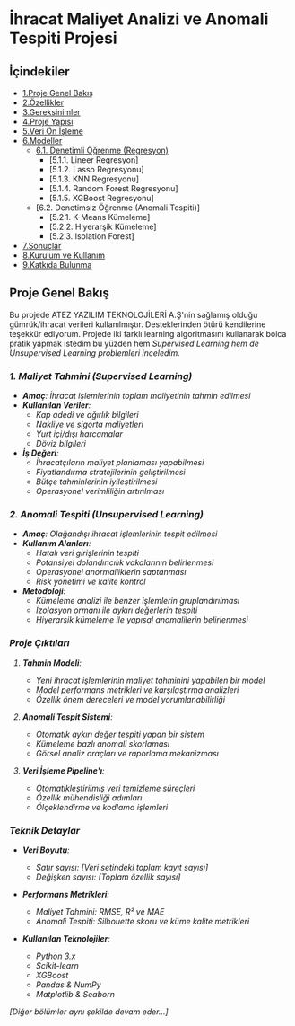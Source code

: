 # İhracat Maliyet Analizi ve Anomali Tespiti Projesi

## İçindekiler
- [1.Proje Genel Bakış](#proje-genel-bakış)
- [2.Özellikler](#özellikler)
- [3.Gereksinimler](#gereksinimler)
- [4.Proje Yapısı](#proje-yapısı)
- [5.Veri Ön İşleme](#veri-ön-işleme)
- [6.Modeller](#modeller)
    - [6.1. Denetimli Öğrenme (Regresyon)](#Denetimli-Öğrenme)
        - [5.1.1. Lineer Regresyon]
        - [5.1.2. Lasso Regresyonu]
        - [5.1.3. KNN Regresyonu]
        - [5.1.4. Random Forest Regresyonu]
        - [5.1.5. XGBoost Regresyonu]
    - [6.2. Denetimsiz Öğrenme (Anomali Tespiti)]
        - [5.2.1. K-Means Kümeleme]
        - [5.2.2. Hiyerarşik Kümeleme]
        - [5.2.3. Isolation Forest]
- [7.Sonuçlar](#sonuçlar)
- [8.Kurulum ve Kullanım](#kurulum-ve-kullanım)
- [9.Katkıda Bulunma](#katkıda-bulunma)

## Proje Genel Bakış
Bu projede ATEZ YAZILIM TEKNOLOJİLERİ A.Ş'nin sağlamış olduğu gümrük/ihracat verileri kullanılmıştır. Desteklerinden ötürü kendilerine teşekkür ediyorum. Projede iki farklı learning algoritmasını kullanarak bolca pratik yapmak istedim bu yüzden hem <i>Supervised Learning<i/> hem de <i>Unsupervised Learning<i/> problemleri inceledim.

### 1. Maliyet Tahmini (Supervised Learning)
- **Amaç**: İhracat işlemlerinin toplam maliyetinin tahmin edilmesi
- **Kullanılan Veriler**:
  - Kap adedi ve ağırlık bilgileri
  - Nakliye ve sigorta maliyetleri
  - Yurt içi/dışı harcamalar
  - Döviz bilgileri
- **İş Değeri**:
  - İhracatçıların maliyet planlaması yapabilmesi
  - Fiyatlandırma stratejilerinin geliştirilmesi
  - Bütçe tahminlerinin iyileştirilmesi
  - Operasyonel verimliliğin artırılması

### 2. Anomali Tespiti (Unsupervised Learning)
- **Amaç**: Olağandışı ihracat işlemlerinin tespit edilmesi
- **Kullanım Alanları**:
  - Hatalı veri girişlerinin tespiti
  - Potansiyel dolandırıcılık vakalarının belirlenmesi
  - Operasyonel anormalliklerin saptanması
  - Risk yönetimi ve kalite kontrol
- **Metodoloji**:
  - Kümeleme analizi ile benzer işlemlerin gruplandırılması
  - İzolasyon ormanı ile aykırı değerlerin tespiti
  - Hiyerarşik kümeleme ile yapısal anomalilerin belirlenmesi

### Proje Çıktıları
1. **Tahmin Modeli**:
   - Yeni ihracat işlemlerinin maliyet tahminini yapabilen bir model
   - Model performans metrikleri ve karşılaştırma analizleri
   - Özellik önem dereceleri ve model yorumlanabilirliği

2. **Anomali Tespit Sistemi**:
   - Otomatik aykırı değer tespiti yapan bir sistem
   - Kümeleme bazlı anomali skorlaması
   - Görsel analiz araçları ve raporlama mekanizması

3. **Veri İşleme Pipeline'ı**:
   - Otomatikleştirilmiş veri temizleme süreçleri
   - Özellik mühendisliği adımları
   - Ölçeklendirme ve kodlama işlemleri

### Teknik Detaylar
- **Veri Boyutu**: 
  - Satır sayısı: [Veri setindeki toplam kayıt sayısı]
  - Değişken sayısı: [Toplam özellik sayısı]
  
- **Performans Metrikleri**:
  - Maliyet Tahmini: RMSE, R² ve MAE
  - Anomali Tespiti: Silhouette skoru ve küme kalite metrikleri

- **Kullanılan Teknolojiler**:
  - Python 3.x
  - Scikit-learn
  - XGBoost
  - Pandas & NumPy
  - Matplotlib & Seaborn

[Diğer bölümler aynı şekilde devam eder...]
